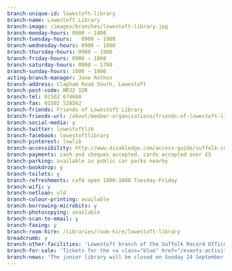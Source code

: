 ```yaml
---
branch-unique-id: lowestoft-library
branch-name: Lowestoft Library
branch-image: /images/branches/lowestoft-library.jpg
branch-monday-hours: 0900 – 1800
branch-tuesday-hours:	0900 – 1900
branch-wednesday-hours: 0900 – 1800
branch-thursday-hours: 0900 – 1900
branch-friday-hours: 0900 – 1800
branch-saturday-hours: 0900 – 1700
branch-sunday-hours: 1000 – 1600
acting-branch-manager: Jane Rothon
branch-address: Clapham Road South, Lowestoft
branch-post-code: NR32 1DR
branch-tel: 01502 674660
branch-fax: 01502 528562
branch-friends: Friends of Lowestoft Library
branch-friends-url: /about/member-organisations/friends-of-lowestoft-library
branch-social-media: y
branch-twitter: lowestoftlib
branch-facebook: lowestoftlibrary
branch-pinterest: lowlib
branch-accessibility: http://www.disabledgo.com/access-guide/suffolk-county-council/lowestoft-library-2
branch-payments: cash and cheques accepted, cards accepted over £5
branch-parking: available in public car parks nearby
branch-bookdrop: y
branch-toilets: y
branch-refreshments: café open 1000-1600 Tuesday-Friday
branch-wifi: y
branch-netloan: old
branch-colour-printing: available
branch-borrowing-microbits: y
branch-photocopying: available
branch-scan-to-email: y
branch-faxing: y
branch-room-hire: /libraries/room-hire/lowestoft-library
breadcrumb: y
branch-other-facilities: 'Lowestoft branch of the Suffolk Record Office on the first floor. See the <a class="blue" href="https://www.suffolkarchives.co.uk/planning-your-visit/suffolk-record-office-branches/lowestoft-branch/">Suffolk Record Office website</a> for opening hours and contact details.'
branch-for-sale: 'Tickets for the <a class="blue" href="/events-activities/lowestoft-library-literary-festival/">2017 Lowestoft Library Literary Festival</a> now available from the main library desk.'
branch-news: 'The junior library will be closed on Sunday 24 September while work is done on the toy cabinet.'
---
```

